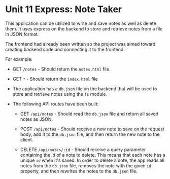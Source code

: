 # Unit 11 Express: Note Taker

This application can be utilized to write and save notes as well as delete them. It uses express on the backend to store and retrieve notes from a file in JSON format. 

The frontend had already been written so the project was aimed toward creating backend code and connecting it to the frontend.

For example:

  * GET `/notes` - Should return the `notes.html` file.

  * GET `*` - Should return the `index.html` file

* The application has a `db.json` file on the backend that will be used to store and retrieve notes using the `fs` module.

* The following API routes have been built:

  * GET `/api/notes` - Should read the `db.json` file and return all saved notes as JSON.

  * POST `/api/notes` - Should receive a new note to save on the request body, add it to the `db.json` file, and then return the new note to the client.

  * DELETE `/api/notes/:id` - Should receive a query parameter containing the id of a note to delete. This means that each note has a unique `id` when it's saved. In order to delete a note, the app reads all notes from the `db.json` file, removes the note with the given `id` property, and then rewrites the notes to the `db.json` file.

